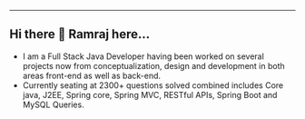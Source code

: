 ---
## Hi there 👋 Ramraj here...

* I am a Full Stack Java Developer having been worked on several projects now from conceptualization, design and development in both areas front-end as well as back-end.
* Currently seating at 2300+ questions solved combined includes Core java, J2EE, Spring core, Spring MVC, RESTful APIs, Spring Boot and MySQL Queries.


